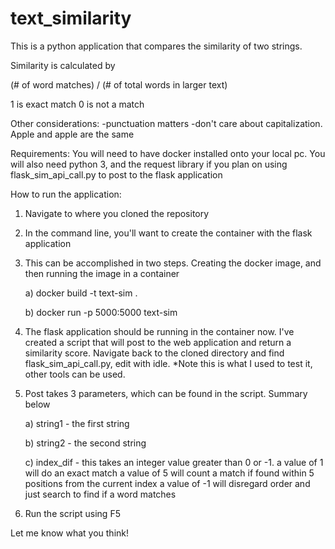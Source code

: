 # text_similarity

This is a python application that compares the similarity of two strings.

Similarity is calculated by 

(# of word matches) / (# of total words in larger text)

1 is exact match
0 is not a match

Other considerations:
-punctuation matters
-don't care about capitalization. Apple and apple are the same

Requirements: 
You will need to have docker installed onto your local pc.
You will also need python 3, and the request library if you plan on using flask_sim_api_call.py to post to the flask application

How to run the application:
1) Navigate to where you cloned the repository
2) In the command line, you'll want to create the container with the flask application
3) This can be accomplished in two steps. Creating the docker image, and then running the image in a container

	a) docker build -t text-sim .
	
	b) docker run -p 5000:5000 text-sim
	
4) The flask application should be running in the container now. I've created a script that will post to the web application and return a similarity score. Navigate back to the cloned directory and find flask_sim_api_call.py, edit with idle. *Note this is what I used to test it, other tools can be used.
5) Post takes 3 parameters, which can be found in the script. Summary below

	a) string1 - the first string
	
	b) string2 - the second string
	
	c) index_dif - this takes an integer value greater than 0 or -1. 
    	a value of 1 will do an exact match
    	a value of 5 will count a match if found within 5 positions from the current index
    	a value of -1 will disregard order and just search to find if a word matches
	
6) Run the script using F5


Let me know what you think!
